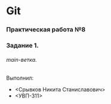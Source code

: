 # Git
### Практическая работа №8
### Задание 1.
###### main-ветка.

Выполнил:
* <Срывков Никита Станиславович>
* <УВП-311>
